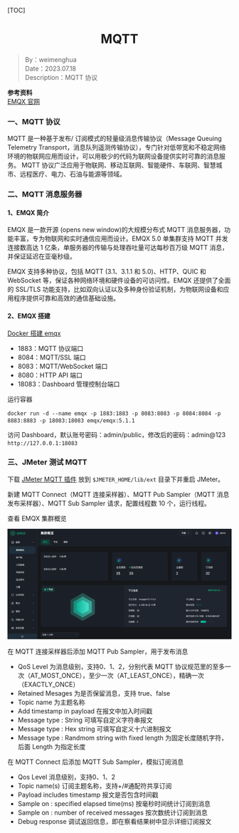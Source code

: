 [TOC]

<h1 align="center">MQTT</h1>

> By：weimenghua  
> Date：2023.07.18  
> Description：MQTT 协议



**参考资料**  
[EMQX 官网](https://www.emqx.io/zh/)  



### 一、MQTT 协议
MQTT 是一种基于发布/ 订阅模式的轻量级消息传输协议（Message Queuing Telemetry Transport，消息队列遥测传输协议），专门针对低带宽和不稳定网络环境的物联网应用而设计，可以用极少的代码为联网设备提供实时可靠的消息服务。 MQTT 协议广泛应用于物联网、移动互联网、智能硬件、车联网、智慧城市、远程医疗、电力、石油与能源等领域。



### 二、MQTT 消息服务器
#### 1、EMQX 简介
EMQX 是一款开源 (opens new window)的大规模分布式 MQTT 消息服务器，功能丰富，专为物联网和实时通信应用而设计。EMQX 5.0 单集群支持 MQTT 并发连接数高达 1 亿条，单服务器的传输与处理吞吐量可达每秒百万级 MQTT 消息，并保证延迟在亚毫秒级。

EMQX 支持多种协议，包括 MQTT (3.1、3.1.1 和 5.0)、HTTP、QUIC 和 WebSocket 等，保证各种网络环境和硬件设备的可访问性。EMQX 还提供了全面的 SSL/TLS 功能支持，比如双向认证以及多种身份验证机制，为物联网设备和应用程序提供可靠和高效的通信基础设施。


#### 2、EMQX 搭建
[Docker 搭建 emqx](https://www.emqx.io/zh/downloads)

- 1883：MQTT 协议端口
- 8084：MQTT/SSL 端口
- 8083：MQTT/WebSocket 端口
- 8080：HTTP API 端口
- 18083：Dashboard 管理控制台端口

运行容器
```
docker run -d --name emqx -p 1883:1883 -p 8083:8083 -p 8084:8084 -p 8883:8883 -p 18083:18083 emqx/emqx:5.1.1
```

访问 Dashboard，默认账号密码：admin/public，修改后的密码：admin@123  
`http://127.0.0.1:18083`



### 三、JMeter 测试 MQTT
下载 [JMeter MQTT 插件](https://github.com/emqx/mqtt-jmeter/releases) 放到 `$JMETER_HOME/lib/ext` 目录下并重启 JMeter。

新建 MQTT Connect（MQTT 连接采样器）、MQTT Pub Sampler（MQTT 消息发布采样器）、MQTT Sub Sampler 请求，配置线程数 10 个，运行线程。


查看 EMQX 集群概览

![](./img/EMQX%20集群概览.png)


在 MQTT 连接采样器后添加 MQTT Pub Sampler，用于发布消息
- QoS Level 为消息级别，支持0、1、2，分别代表 MQTT 协议规范里的至多一次（AT_MOST_ONCE），至少一次（AT_LEAST_ONCE），精确一次（EXACTLY_ONCE）
- Retained Mesages 为是否保留消息，支持 true、false
- Topic name 为主题名称
- Add timestamp in payload 在报文中加入时间戳
- Message type : String 可填写自定义字符串报文
- Message type : Hex string 可填写自定义十六进制报文
- Message type : Randmom string with fixed length 为固定长度随机字符，后面 Length 为指定长度


在 MQTT Connect 后添加 MQTT Sub Sampler，模拟订阅消息
- Qos Level 消息级别，支持0、1、2
- Topic name(s) 订阅主题名称，支持+/#通配符共享订阅
- Payload includes timestamp 报文是否包含时间戳
- Sample on : specified elapsed time(ms) 按毫秒时间统计订阅到消息
- Sample on : number of received messages 按次数统计订阅到消息
- Debug response 调试返回信息，即在察看结果树中显示详细订阅报文